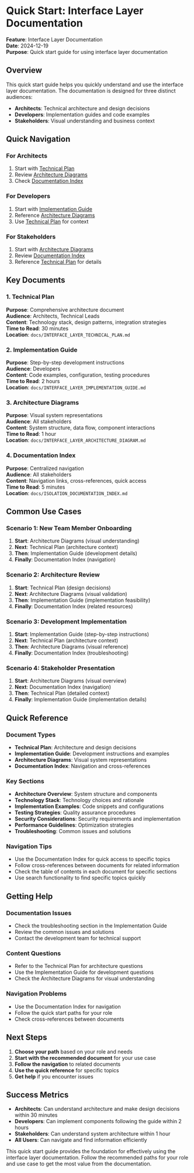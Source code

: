 # Quick Start: Interface Layer Documentation

**Feature**: Interface Layer Documentation  
**Date**: 2024-12-19  
**Purpose**: Quick start guide for using interface layer documentation

## Overview

This quick start guide helps you quickly understand and use the interface layer documentation. The documentation is designed for three distinct audiences:

- **Architects**: Technical architecture and design decisions
- **Developers**: Implementation guides and code examples
- **Stakeholders**: Visual understanding and business context

## Quick Navigation

### For Architects

1. Start with [Technical Plan](../docs/INTERFACE_LAYER_TECHNICAL_PLAN.md)
2. Review [Architecture Diagrams](../docs/INTERFACE_LAYER_ARCHITECTURE_DIAGRAM.md)
3. Check [Documentation Index](../docs/ISOLATION_DOCUMENTATION_INDEX.md)

### For Developers

1. Start with [Implementation Guide](../docs/INTERFACE_LAYER_IMPLEMENTATION_GUIDE.md)
2. Reference [Architecture Diagrams](../docs/INTERFACE_LAYER_ARCHITECTURE_DIAGRAM.md)
3. Use [Technical Plan](../docs/INTERFACE_LAYER_TECHNICAL_PLAN.md) for context

### For Stakeholders

1. Start with [Architecture Diagrams](../docs/INTERFACE_LAYER_ARCHITECTURE_DIAGRAM.md)
2. Review [Documentation Index](../docs/ISOLATION_DOCUMENTATION_INDEX.md)
3. Reference [Technical Plan](../docs/INTERFACE_LAYER_TECHNICAL_PLAN.md) for details

## Key Documents

### 1. Technical Plan

**Purpose**: Comprehensive architecture document  
**Audience**: Architects, Technical Leads  
**Content**: Technology stack, design patterns, integration strategies  
**Time to Read**: 30 minutes  
**Location**: `docs/INTERFACE_LAYER_TECHNICAL_PLAN.md`

### 2. Implementation Guide

**Purpose**: Step-by-step development instructions  
**Audience**: Developers  
**Content**: Code examples, configuration, testing procedures  
**Time to Read**: 2 hours  
**Location**: `docs/INTERFACE_LAYER_IMPLEMENTATION_GUIDE.md`

### 3. Architecture Diagrams

**Purpose**: Visual system representations  
**Audience**: All stakeholders  
**Content**: System structure, data flow, component interactions  
**Time to Read**: 1 hour  
**Location**: `docs/INTERFACE_LAYER_ARCHITECTURE_DIAGRAM.md`

### 4. Documentation Index

**Purpose**: Centralized navigation  
**Audience**: All stakeholders  
**Content**: Navigation links, cross-references, quick access  
**Time to Read**: 5 minutes  
**Location**: `docs/ISOLATION_DOCUMENTATION_INDEX.md`

## Common Use Cases

### Scenario 1: New Team Member Onboarding

1. **Start**: Architecture Diagrams (visual understanding)
2. **Next**: Technical Plan (architecture context)
3. **Then**: Implementation Guide (development details)
4. **Finally**: Documentation Index (navigation)

### Scenario 2: Architecture Review

1. **Start**: Technical Plan (design decisions)
2. **Next**: Architecture Diagrams (visual validation)
3. **Then**: Implementation Guide (implementation feasibility)
4. **Finally**: Documentation Index (related resources)

### Scenario 3: Development Implementation

1. **Start**: Implementation Guide (step-by-step instructions)
2. **Next**: Technical Plan (architecture context)
3. **Then**: Architecture Diagrams (visual reference)
4. **Finally**: Documentation Index (troubleshooting)

### Scenario 4: Stakeholder Presentation

1. **Start**: Architecture Diagrams (visual overview)
2. **Next**: Documentation Index (navigation)
3. **Then**: Technical Plan (detailed context)
4. **Finally**: Implementation Guide (implementation details)

## Quick Reference

### Document Types

- **Technical Plan**: Architecture and design decisions
- **Implementation Guide**: Development instructions and examples
- **Architecture Diagrams**: Visual system representations
- **Documentation Index**: Navigation and cross-references

### Key Sections

- **Architecture Overview**: System structure and components
- **Technology Stack**: Technology choices and rationale
- **Implementation Examples**: Code snippets and configurations
- **Testing Strategies**: Quality assurance procedures
- **Security Considerations**: Security requirements and implementation
- **Performance Guidelines**: Optimization strategies
- **Troubleshooting**: Common issues and solutions

### Navigation Tips

- Use the Documentation Index for quick access to specific topics
- Follow cross-references between documents for related information
- Check the table of contents in each document for specific sections
- Use search functionality to find specific topics quickly

## Getting Help

### Documentation Issues

- Check the troubleshooting section in the Implementation Guide
- Review the common issues and solutions
- Contact the development team for technical support

### Content Questions

- Refer to the Technical Plan for architecture questions
- Use the Implementation Guide for development questions
- Check the Architecture Diagrams for visual understanding

### Navigation Problems

- Use the Documentation Index for navigation
- Follow the quick start paths for your role
- Check cross-references between documents

## Next Steps

1. **Choose your path** based on your role and needs
2. **Start with the recommended document** for your use case
3. **Follow the navigation** to related documents
4. **Use the quick reference** for specific topics
5. **Get help** if you encounter issues

## Success Metrics

- **Architects**: Can understand architecture and make design decisions within 30 minutes
- **Developers**: Can implement components following the guide within 2 hours
- **Stakeholders**: Can understand system architecture within 1 hour
- **All Users**: Can navigate and find information efficiently

This quick start guide provides the foundation for effectively using the interface layer documentation. Follow the recommended paths for your role and use case to get the most value from the documentation.
